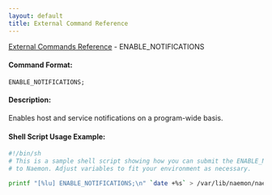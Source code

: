 ```yaml
---
layout: default
title: External Command Reference
---
```


<!--
************************************************
* AUTO GENERATED PAGE - USE ./update SCRIPT
************************************************
-->

<span class="glyphicon glyphicon-arrow-up"></span><a href="index.html"> External Commands Reference</a> - ENABLE_NOTIFICATIONS<br>


#### Command Format:

`ENABLE_NOTIFICATIONS;`

#### Description:

Enables host and service notifications on a program-wide basis.

#### Shell Script Usage Example:

```sh
#!/bin/sh
# This is a sample shell script showing how you can submit the ENABLE_NOTIFICATIONS command
# to Naemon. Adjust variables to fit your environment as necessary.

printf "[%lu] ENABLE_NOTIFICATIONS;\n" `date +%s` > /var/lib/naemon/naemon.cmd
```



